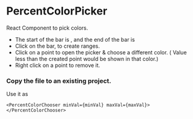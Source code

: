 # PercentColorPicker
React Component to pick colors. 

- The start of the bar is <minVal>, and the end of the bar is <maxVal>
- Click on the bar, to create ranges.
- Click on a point to open the picker & choose a different color. ( Value less than the created point would be shown in that color.)
- Right click on a point to remove it.

### Copy the file to an existing project.

Use it as 
```
<PercentColorChooser minVal={minVal} maxVal={maxVal}></PercentColorChooser>
```
